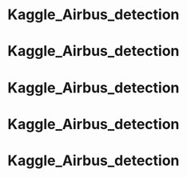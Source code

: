 # Kaggle_Airbus_detection
# Kaggle_Airbus_detection
# Kaggle_Airbus_detection
# Kaggle_Airbus_detection
# Kaggle_Airbus_detection
